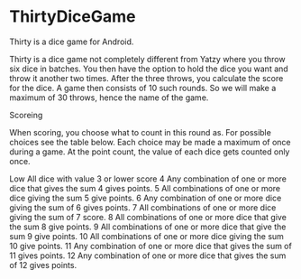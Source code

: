 # ThirtyDiceGame
Thirty is a dice game for Android.

Thirty is a dice game not completely different from Yatzy where you throw six dice in batches. You then have the option to hold the dice you want and throw it another two times. After the three throws, you calculate the score for the dice. A game then consists of 10 such rounds. So we will make a maximum of 30 throws, hence the name of the game.

Scoreing

When scoring, you choose what to count in this round as. For possible choices see the table below. Each choice may be made a maximum of once during a game. At the point count, the value of each dice gets counted only once. 

Low   All dice with value 3 or lower score
4     Any combination of one or more dice that gives the sum 4 gives points.
5     All combinations of one or more dice giving the sum 5 give points.
6     Any combination of one or more dice giving the sum of 6 gives points.
7     All combinations of one or more dice giving the sum of 7 score.
8     All combinations of one or more dice that give the sum 8 give points.
9     All combinations of one or more dice that give the sum 9 give points.
10    All combinations of one or more dice giving the sum 10 give points.
11    Any combination of one or more dice that gives the sum of 11 gives points.
12    Any combination of one or more dice that gives the sum of 12 gives points.
